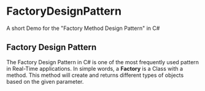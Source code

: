 # FactoryDesignPattern
A short Demo for the "Factory Method Design Pattern" in C#

## Factory Design Pattern
The Factory Design Pattern in C# is one of the most frequently used pattern in Real-Time applications.
In simple words, a **Factory** is a Class with a method. This method will create and returns different types of objects based on the given parameter.
